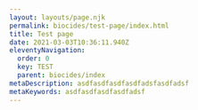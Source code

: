 ```yaml
---
layout: layouts/page.njk
permalink: biocides/test-page/index.html
title: Test page
date: 2021-03-03T10:36:11.940Z
eleventyNavigation:
  order: 0
  key: TEST
  parent: biocides/index
metaDescription: asdfasdfasdfasdfadsfasdfadsf
metaKeywords: asdfasdfasdfasdfadsf
---
```

